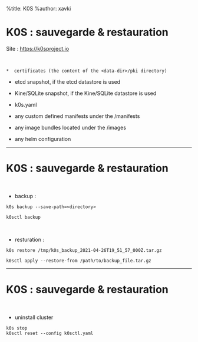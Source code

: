 %title: K0S
%author: xavki


# K0S : sauvegarde & restauration


Site : https://k0sproject.io

<br>


	*  certificates (the content of the <data-dir>/pki directory)

  *  etcd snapshot, if the etcd datastore is used

  *  Kine/SQLite snapshot, if the Kine/SQLite datastore is used

  *  k0s.yaml

  *  any custom defined manifests under the <data-dir>/manifests

  *  any image bundles located under the <data-dir>/images

  *  any helm configuration

-------------------------------------------------------------

# K0S : sauvegarde & restauration


<br>

* backup :

```
k0s backup --save-path=<directory>
```

```
k0sctl backup
```

<br>

* resturation :

```
k0s restore /tmp/k0s_backup_2021-04-26T19_51_57_000Z.tar.gz
```

```
k0sctl apply --restore-from /path/to/backup_file.tar.gz
```

-------------------------------------------------------------

# K0S : sauvegarde & restauration

<br>

* uninstall cluster

```
k0s stop
k0sctl reset --config k0sctl.yaml
```
